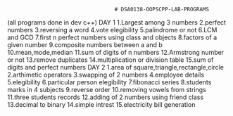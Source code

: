                                      # DSA0138-OOPSCPP-LAB-PROGRAMS
(all programs done in dev c++)
                                                  DAY 1
1.Largest among 3 numbers
2.perfect numbers
3.reversing a word
4.vote elegibility
5.palindrome or not
6.LCM and GCD
7.first n perfect numbers using class and objects
8.factors of a given number
9.composite numbers between a and b
10.mean,mode,median
11.sum of digits of n numbers
12.Armstrong number or not
13.remove duplicates
14.multiplication or division table
15.sum of digits and perfect numbers
                                              DAY 2
1.area of square,triangle,rectangle,circle
2.arthimetic operators
3.swapping of 2 numbers
4.employee details
5.elegibility
6.particular person elegibility
7.fibonacci series
8.students marks in 4 subjects
9.reverse order
10.removing vowels from strings
11.three students records
12.adding of 2 numbers using friend class
13.decimal to binary
14.simple intrest
15.electricity bill generation
